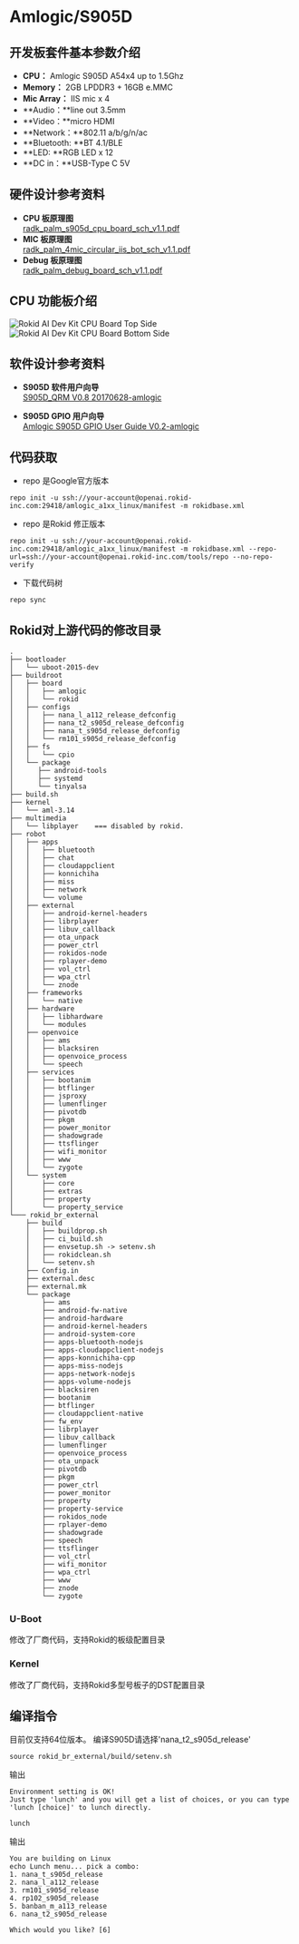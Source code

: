 # Amlogic/S905D

## 开发板套件基本参数介绍

* **CPU：** Amlogic S905D A54x4 up to 1.5Ghz<br>
* **Memory：** 2GB LPDDR3 + 16GB e.MMC<br>
* **Mic Array：** IIS mic x 4<br>
* **Audio：**line out 3.5mm<br>
* **Video：**micro HDMI<br>
* **Network：**802.11 a/b/g/n/ac<br>
* **Bluetooth: **BT 4.1/BLE<br>
* **LED: **RGB LED x 12<br>
* **DC in：**USB-Type C 5V<br>

## 硬件设计参考资料

* **CPU 板原理图**<br>
[radk_palm_s905d_cpu_board_sch_v1.1.pdf](https://developer-forum.rokid.com/uploads/default/original/1X/a53d1faf49d0f4b55b6847a1572a5f7ae7a954df.pdf)
* **MIC 板原理图**<br>
[radk_palm_4mic_circular_iis_bot_sch_v1.1.pdf](https://developer-forum.rokid.com/uploads/default/original/1X/56d449a8f7dcbfd111be2ea06bd0230bb79aa400.pdf)
* **Debug 板原理图**<br>
[radk_palm_debug_board_sch_v1.1.pdf](https://developer-forum.rokid.com/uploads/default/original/1X/6ea48d5c21b57802f5f73c0a29b3362241558bb0.pdf)

## CPU 功能板介绍
![Rokid AI Dev Kit CPU Board Top Side](../../../files/amlogic/devkit_s905d/cpu_board_top_side.png)
![Rokid AI Dev Kit CPU Board Bottom Side](../../../files/amlogic/devkit_s905d/cpu_board_bottom_side.png)

## 软件设计参考资料
* **S905D 软件用户向导**<br>
[S905D_QRM V0.8 20170628-amlogic](https://developer-forum.rokid.com/uploads/default/original/1X/e154b6baff977acd71109a7ad8dc13c9f7c7c0cb.pdf)

* **S905D GPIO 用户向导**<br>
[Amlogic S905D GPIO User Guide V0.2-amlogic](https://developer-forum.rokid.com/uploads/default/original/1X/9de6cef0bd79d572022c3fbfc97f94f2e4f731e5.pdf)

## 代码获取

* repo 是Google官方版本

```
repo init -u ssh://your-account@openai.rokid-inc.com:29418/amlogic_a1xx_linux/manifest -m rokidbase.xml
```

* repo 是Rokid 修正版本

```
repo init -u ssh://your-account@openai.rokid-inc.com:29418/amlogic_a1xx_linux/manifest -m rokidbase.xml --repo-url=ssh://your-account@openai.rokid-inc.com/tools/repo --no-repo-verify
```

* 下载代码树
```
repo sync
``` 
	
## Rokid对上游代码的修改目录
```
.
├── bootloader
│   └── uboot-2015-dev
├── buildroot
│   ├── board
│   │   ├── amlogic
│   │   └── rokid
│   ├── configs
│   │   ├── nana_l_a112_release_defconfig
│   │   ├── nana_t2_s905d_release_defconfig
│   │   ├── nana_t_s905d_release_defconfig
│   │   └── rm101_s905d_release_defconfig
│   ├── fs
│   │   └── cpio
│   └── package
│      ├── android-tools
│      ├── systemd
│      └── tinyalsa
├── build.sh
├── kernel
│   └── aml-3.14
├── multimedia
│   └── libplayer    === disabled by rokid.
├── robot
│   ├── apps
│   │   ├── bluetooth
│   │   ├── chat
│   │   ├── cloudappclient
│   │   ├── konnichiha
│   │   ├── miss
│   │   ├── network
│   │   └── volume
│   ├── external
│   │   ├── android-kernel-headers
│   │   ├── librplayer
│   │   ├── libuv_callback
│   │   ├── ota_unpack
│   │   ├── power_ctrl
│   │   ├── rokidos-node
│   │   ├── rplayer-demo
│   │   ├── vol_ctrl
│   │   ├── wpa_ctrl
│   │   └── znode
│   ├── frameworks
│   │   └── native
│   ├── hardware
│   │   ├── libhardware
│   │   └── modules
│   ├── openvoice
│   │   ├── ams
│   │   ├── blacksiren
│   │   ├── openvoice_process
│   │   └── speech
│   ├── services
│   │   ├── bootanim
│   │   ├── btflinger
│   │   ├── jsproxy
│   │   ├── lumenflinger
│   │   ├── pivotdb
│   │   ├── pkgm
│   │   ├── power_monitor
│   │   ├── shadowgrade
│   │   ├── ttsflinger
│   │   ├── wifi_monitor
│   │   ├── www
│   │   └── zygote
│   └── system
│       ├── core
│       ├── extras
│       ├── property
│       └── property_service
└─── rokid_br_external
    ├── build
    │   ├── buildprop.sh
    │   ├── ci_build.sh
    │   ├── envsetup.sh -> setenv.sh
    │   ├── rokidclean.sh
    │   └── setenv.sh
    ├── Config.in
    ├── external.desc
    ├── external.mk
    └── package
        ├── ams
        ├── android-fw-native
        ├── android-hardware
        ├── android-kernel-headers
        ├── android-system-core
        ├── apps-bluetooth-nodejs
        ├── apps-cloudappclient-nodejs
        ├── apps-konnichiha-cpp
        ├── apps-miss-nodejs
        ├── apps-network-nodejs
        ├── apps-volume-nodejs
        ├── blacksiren
        ├── bootanim
        ├── btflinger
        ├── cloudappclient-native
        ├── fw_env
        ├── librplayer
        ├── libuv_callback
        ├── lumenflinger
        ├── openvoice_process
        ├── ota_unpack
        ├── pivotdb
        ├── pkgm
        ├── power_ctrl
        ├── power_monitor
        ├── property
        ├── property-service
        ├── rokidos_node
        ├── rplayer-demo
        ├── shadowgrade
        ├── speech
        ├── ttsflinger
        ├── vol_ctrl
        ├── wifi_monitor
        ├── wpa_ctrl
        ├── www
        ├── znode
        └── zygote
```

### U-Boot

修改了厂商代码，支持Rokid的板级配置目录

### Kernel

修改了厂商代码，支持Rokid多型号板子的DST配置目录

## 编译指令

目前仅支持64位版本。
编译S905D请选择'nana_t2_s905d_release'

```
source rokid_br_external/build/setenv.sh
```
输出
```
Environment setting is OK!
Just type 'lunch' and you will get a list of choices, or you can type 'lunch [choice]' to lunch directly.
```

```
lunch
```

输出
```
You are building on Linux
echo Lunch menu... pick a combo:
1. nana_t_s905d_release
2. nana_l_a112_release
3. rm101_s905d_release
4. rp102_s905d_release
5. banban_m_a113_release
6. nana_t2_s905d_release

Which would you like? [6]
```


